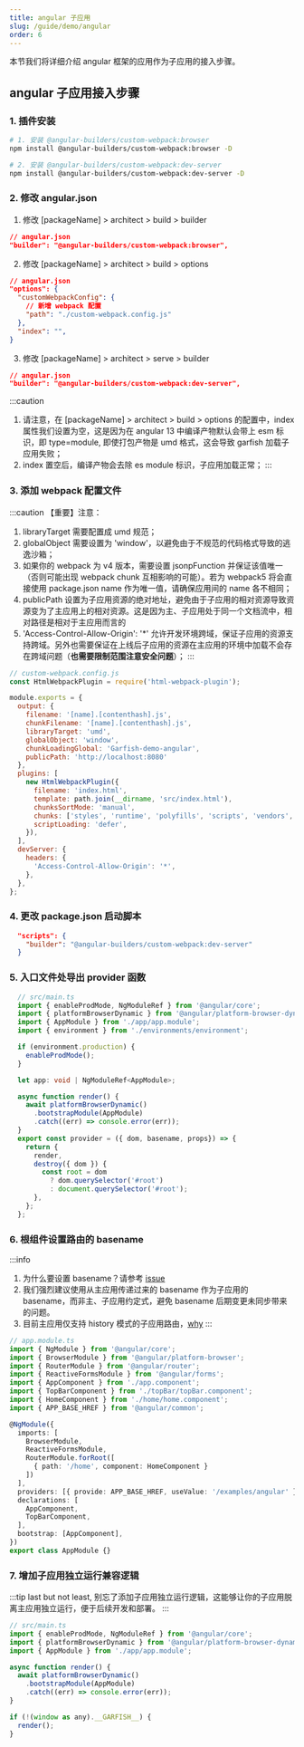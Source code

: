 ```yaml
---
title: angular 子应用
slug: /guide/demo/angular
order: 6
---
```

本节我们将详细介绍 angular 框架的应用作为子应用的接入步骤。

## angular 子应用接入步骤

### 1. 插件安装

```bash npm2yarn
# 1. 安装 @angular-builders/custom-webpack:browser
npm install @angular-builders/custom-webpack:browser -D

# 2. 安装 @angular-builders/custom-webpack:dev-server
npm install @angular-builders/custom-webpack:dev-server -D
```

### 2. 修改 angular.json
1. 修改 [packageName] > architect > build > builder
```json
// angular.json
"builder": "@angular-builders/custom-webpack:browser",
```
2. 修改 [packageName] > architect > build > options
```json
// angular.json
"options": {
  "customWebpackConfig": {
    // 新增 webpack 配置
    "path": "./custom-webpack.config.js"
  },
  "index": "",
}
```
3. 修改 [packageName] > architect > serve > builder
```json
// angular.json
"builder": "@angular-builders/custom-webpack:dev-server",
```
:::caution
1. 请注意，在 [packageName] > architect > build > options 的配置中，index 属性我们设置为空，这是因为在 angular 13 中编译产物默认会带上 esm 标识，即 type=module, 即使打包产物是 umd 格式，这会导致 garfish 加载子应用失败；
2. index 置空后，编译产物会去除 es module 标识，子应用加载正常；
:::


### 3. 添加 webpack 配置文件
:::caution 【重要】注意：
1. libraryTarget 需要配置成 umd 规范；
2. globalObject 需要设置为 'window'，以避免由于不规范的代码格式导致的逃逸沙箱；
3. 如果你的 webpack 为 v4 版本，需要设置 jsonpFunction 并保证该值唯一（否则可能出现 webpack chunk 互相影响的可能）。若为 webpack5 将会直接使用 package.json name 作为唯一值，请确保应用间的 name 各不相同；
4. publicPath 设置为子应用资源的绝对地址，避免由于子应用的相对资源导致资源变为了主应用上的相对资源。这是因为主、子应用处于同一个文档流中，相对路径是相对于主应用而言的
5. 'Access-Control-Allow-Origin': '*' 允许开发环境跨域，保证子应用的资源支持跨域。另外也需要保证在上线后子应用的资源在主应用的环境中加载不会存在跨域问题（**也需要限制范围注意安全问题**）；
:::

```js
// custom-webpack.config.js
const HtmlWebpackPlugin = require('html-webpack-plugin');

module.exports = {
  output: {
    filename: '[name].[contenthash].js',
    chunkFilename: '[name].[contenthash].js',
    libraryTarget: 'umd',
    globalObject: 'window',
    chunkLoadingGlobal: 'Garfish-demo-angular',
    publicPath: 'http://localhost:8080'
  },
  plugins: [
    new HtmlWebpackPlugin({
      filename: 'index.html',
      template: path.join(__dirname, 'src/index.html'),
      chunksSortMode: 'manual',
      chunks: ['styles', 'runtime', 'polyfills', 'scripts', 'vendors', 'main'],
      scriptLoading: 'defer',
    }),
  ],
  devServer: {
    headers: {
      'Access-Control-Allow-Origin': '*',
    },
  },
};

```

### 4. 更改 package.json 启动脚本
```json
  "scripts": {
    "builder": "@angular-builders/custom-webpack:dev-server"
  }
```

### 5. 入口文件处导出 provider 函数
```ts
  // src/main.ts
  import { enableProdMode, NgModuleRef } from '@angular/core';
  import { platformBrowserDynamic } from '@angular/platform-browser-dynamic';
  import { AppModule } from './app/app.module';
  import { environment } from './environments/environment';

  if (environment.production) {
    enableProdMode();
  }

  let app: void | NgModuleRef<AppModule>;

  async function render() {
    await platformBrowserDynamic()
      .bootstrapModule(AppModule)
      .catch((err) => console.error(err));
  }
  export const provider = ({ dom, basename, props}) => {
    return {
      render,
      destroy({ dom }) {
        const root = dom
          ? dom.querySelector('#root')
          : document.querySelector('#root');
      },
    };
  };
```

### 6. 根组件设置路由的 basename
:::info
1. 为什么要设置 basename？请参考 [issue](../../issues/childApp.md#子应用拿到-basename-的作用)
2. 我们强烈建议使用从主应用传递过来的 basename 作为子应用的 basename，而非主、子应用约定式，避免 basename 后期变更未同步带来的问题。
3. 目前主应用仅支持 history 模式的子应用路由，[why](../../issues/childApp.md#为什么主应用仅支持-history-模式)
:::
```ts
// app.module.ts
import { NgModule } from '@angular/core';
import { BrowserModule } from '@angular/platform-browser';
import { RouterModule } from '@angular/router';
import { ReactiveFormsModule } from '@angular/forms';
import { AppComponent } from './app.component';
import { TopBarComponent } from './topBar/topBar.component';
import { HomeComponent } from './home/home.component';
import { APP_BASE_HREF } from '@angular/common';

@NgModule({
  imports: [
    BrowserModule,
    ReactiveFormsModule,
    RouterModule.forRoot([
      { path: '/home', component: HomeComponent }
    ])
  ],
  providers: [{ provide: APP_BASE_HREF, useValue: '/examples/angular' }],
  declarations: [
    AppComponent,
    TopBarComponent,
  ],
  bootstrap: [AppComponent],
})
export class AppModule {}
```

### 7. 增加子应用独立运行兼容逻辑
:::tip
last but not least, 别忘了添加子应用独立运行逻辑，这能够让你的子应用脱离主应用独立运行，便于后续开发和部署。
:::
```js
// src/main.ts
import { enableProdMode, NgModuleRef } from '@angular/core';
import { platformBrowserDynamic } from '@angular/platform-browser-dynamic';
import { AppModule } from './app/app.module';

async function render() {
  await platformBrowserDynamic()
    .bootstrapModule(AppModule)
    .catch((err) => console.error(err));
}

if (!(window as any).__GARFISH__) {
  render();
}
```
